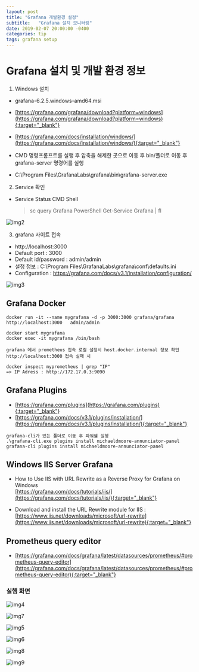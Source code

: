 ```yaml
---
layout: post
title: "Grafana 개발환경 설정"
subtitle:   "Grafana 설치 모니터링"
date: 2019-02-07 20:00:00 -0400
categories: tip
tags: grafana setup
---
```



# Grafana 설치 및 개발 환경 정보
1. Windows 설치
- grafana-6.2.5.windows-amd64.msi
- [https://grafana.com/grafana/download?platform=windows](https://grafana.com/grafana/download?platform=windows){:target="_blank"}
- [https://grafana.com/docs/installation/windows/](https://grafana.com/docs/installation/windows/){:target="_blank"}

- CMD 명령프롬프트를 실행 후 압축을 해제한 곳으로 이동 후 bin/폴더로 이동 후 grafana-server 명령어를 실행
- C:\Program Files\GrafanaLabs\grafana\bin\grafana-server.exe

2. Service 확인
 - Service Status
 CMD Shell
   > sc query Grafana
 PowerShell 
   > Get-Service Grafana | fl

![img2](/assets/img/post/grafana/img02.PNG)

3. grafana 사이트 접속
- http://localhost:3000
- Default port : 3000
- Default id/password : admin/admin
- 설정 정보 : C:\Program Files\GrafanaLabs\grafana\conf\defaults.ini
- Configuration : https://grafana.com/docs/v3.1/installation/configuration/

![img3](/assets/img/post/grafana/img03.PNG)


## Grafana Docker
```
docker run -it --name mygrafana -d -p 3000:3000 grafana/grafana
http://localhost:3000	admin/admin

docker start mygrafana
docker exec -it mygrafana /bin/bash

grafana 에서 prometheus 접속 로컬 설정시 host.docker.internal 정보 확인
http://localhost:3000 접속 실패 시 

docker inspect myprometheus | grep "IP"
=> IP Adress : http://172.17.0.3:9090
```

## Grafana Plugins   
- [https://grafana.com/plugins](https://grafana.com/plugins){:target="_blank"}
- [https://grafana.com/docs/v3.1/plugins/installation/](https://grafana.com/docs/v3.1/plugins/installation/){:target="_blank"}
```
grafana-cli가 있는 폴더로 이동 후 파워쉘 실행
.\grafana-cli.exe plugins install michaeldmoore-annunciator-panel
grafana-cli plugins install michaeldmoore-annunciator-panel
```

## Windows IIS Server Grafana
- How to Use IIS with URL Rewrite as a Reverse Proxy for Grafana on Windows  
  [https://grafana.com/docs/tutorials/iis/](https://grafana.com/docs/tutorials/iis/){:target="_blank"}

- Download and install the URL Rewrite module for IIS : 
  [https://www.iis.net/downloads/microsoft/url-rewrite](https://www.iis.net/downloads/microsoft/url-rewrite){:target="_blank"}

## Prometheus query editor
- [https://grafana.com/docs/grafana/latest/datasources/prometheus/#prometheus-query-editor](https://grafana.com/docs/grafana/latest/datasources/prometheus/#prometheus-query-editor){:target="_blank"}


### 실행 화면

![img4](/assets/img/post/grafana/img04.PNG)

![img7](/assets/img/post/grafana/img07.PNG)

![img5](/assets/img/post/grafana/img05.PNG)

![img6](/assets/img/post/grafana/img06.PNG)

![img8](/assets/img/post/grafana/img08.PNG)

![img9](/assets/img/post/grafana/img09.PNG)




